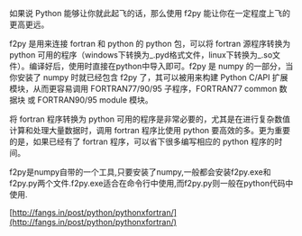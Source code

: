 如果说 Python 能够让你就此起飞的话，那么使用 f2py 能让你在一定程度上飞的更高更远。

f2py 是用来连接 fortran 和 python 的 python 包，可以将 fortran 源程序转换为 python 可用的程序（windows下转换为_.pyd格式文件，linux下转换为_.so文件）。编译好后，使用时直接在python中导入即可。f2py 是 numpy 的一部分，当你安装了 numpy 时就已经包含 f2py 了，其可以被用来构建 Python C/API 扩展模块，从而更容易调用 FORTRAN77/90/95 子程序，FORTRAN77 common 数据块 或 FORTRAN90/95 module 模块。

将 fortran 程序转换为 python 可用的程序是非常必要的，尤其是在进行复杂数值计算和处理大量数据时，调用 fortran 程序比使用 python 要高效的多。更为重要的是，如果已经有了 fortran 程序，可以省下很多编写相应的 python 程序的时间。

f2py是numpy自带的一个工具,只要安装了numpy,一般都会安装f2py.exe和f2py.py两个文件.f2py.exe适合在命令行中使用,而f2py.py则一般在python代码中使用.



[http://fangs.in/post/python/pythonxfortran/](http://fangs.in/post/python/pythonxfortran/)

